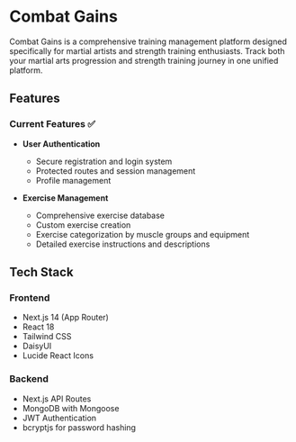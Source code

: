 # Combat Gains

Combat Gains is a comprehensive training management platform designed specifically for martial artists and strength training enthusiasts. Track both your martial arts progression and strength training journey in one unified platform.

## Features

### Current Features ✅
- **User Authentication**
  - Secure registration and login system
  - Protected routes and session management
  - Profile management

- **Exercise Management**
  - Comprehensive exercise database
  - Custom exercise creation
  - Exercise categorization by muscle groups and equipment
  - Detailed exercise instructions and descriptions

## Tech Stack

### Frontend
- Next.js 14 (App Router)
- React 18
- Tailwind CSS
- DaisyUI
- Lucide React Icons

### Backend
- Next.js API Routes
- MongoDB with Mongoose
- JWT Authentication
- bcryptjs for password hashing